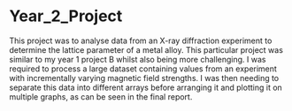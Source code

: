 # Year_2_Project
This project was to analyse data from an X-ray diffraction experiment to determine the lattice parameter of a metal alloy.
This particular project was similar to my year 1 project B whilst also being more challenging. I was required to process a large dataset containing values from an experiment with incrementally varying magnetic field strengths. I was then needing to separate this data into different arrays before arranging it and plotting it on multiple graphs, as can be seen in the final report.
